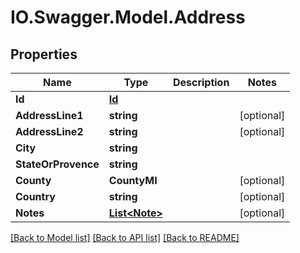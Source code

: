 # IO.Swagger.Model.Address
## Properties

Name | Type | Description | Notes
------------ | ------------- | ------------- | -------------
**Id** | [**Id**](Id.md) |  | 
**AddressLine1** | **string** |  | [optional] 
**AddressLine2** | **string** |  | [optional] 
**City** | **string** |  | 
**StateOrProvence** | **string** |  | 
**County** | **CountyMI** |  | [optional] 
**Country** | **string** |  | [optional] 
**Notes** | [**List&lt;Note&gt;**](Note.md) |  | [optional] 

[[Back to Model list]](../README.md#documentation-for-models) [[Back to API list]](../README.md#documentation-for-api-endpoints) [[Back to README]](../README.md)

